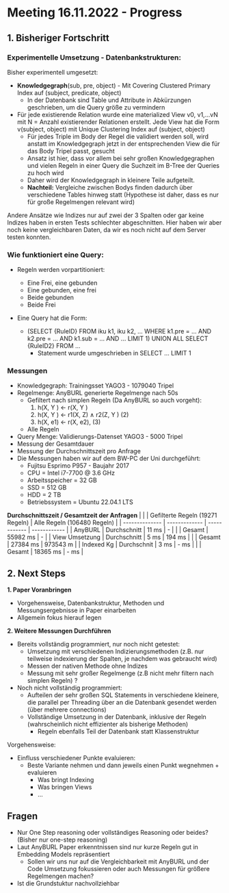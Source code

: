 # Meeting 16.11.2022 - Progress

## 1. Bisheriger Fortschritt

### Experimentelle Umsetzung - Datenbankstrukturen:
Bisher experimentell umgesetzt:

- **Knowledgegraph**(sub, pre, object) - Mit Covering Clustered Primary Index auf (subject, predicate, object) 
  - In der Datenbank sind Table und Attribute in Abkürzungen geschrieben, um die Query größe zu vermindern
- Für jede existierende Relation wurde eine materialized View v0, v1,...vN mit N = Anzahl existierender Relationen erstellt. Jede View hat die Form v(subject, object) mit Unique Clustering Index auf (subject, object)
  - Für jedes Triple im Body der Regel die validiert werden soll, wird anstatt im Knowledgegraph jetzt in der entsprechenden View die für das Body Tripel passt, gesucht
  - Ansatz ist hier, dass vor allem bei sehr großen Knowledgegraphen und vielen Regeln in einer Query die Suchzeit im B-Tree der Queries zu hoch wird
  - Daher wird der Knowledgegraph in kleinere Teile aufgeteilt.
  - **Nachteil:** Vergleiche zwischen Bodys finden dadurch über verschiedene Tables hinweg statt (Hypothese ist daher, dass es nur für große Regelmengen relevant wird)

Andere Ansätze wie Indizes nur auf zwei der 3 Spalten oder gar keine Indizes haben in ersten Tests schlechter abgeschnitten. Hier haben wir aber noch keine vergleichbaren Daten, da wir es noch nicht auf dem Server testen konnten.

### Wie funktioniert eine Query:

- Regeln werden vorpartitioniert:
    - Eine Frei, eine gebunden
    - Eine gebunden, eine frei
    - Beide gebunden
    - Beide Frei

- Eine Query hat die Form:
  - (SELECT {RuleID} FROM iku k1, iku k2, ... WHERE k1.pre = ... AND k2.pre = ... AND k1.sub = ... AND ... LIMIT 1) UNION ALL SELECT {RuleID2} FROM ...
    - Statement wurde umgeschrieben in SELECT ... LIMIT 1


### Messungen

- Knowledgegraph: Trainingsset YAGO3 - 1079040 Tripel
- Regelmenge: AnyBURL generierte Regelmenge nach 50s
    - Gefiltert nach simplen Regeln (Da AnyBURL so auch vorgeht):
        1. h(X, Y ) ← r(X, Y )
        2. h(X, Y ) ← r1(X, Z) ∧ r2(Z, Y ) (2)
        3. h(X, e1) ← r(X, e2), (3)
    - Alle Regeln
- Query Menge: Validierungs-Datenset YAGO3 - 5000 Tripel
- Messung der Gesamtdauer
- Messung der Durchschnittszeit pro Anfrage
- Die Messungen haben wir auf dem BW-PC der Uni durchgeführt:
  - Fujitsu Esprimo P957 - Baujahr 2017
  - CPU = Intel i7-7700 @ 3.6 GHz
  - Arbeitsspeicher = 32 GB
  - SSD = 512 GB
  - HDD = 2 TB
  - Betriebssystem = Ubuntu 22.04.1 LTS

**Durchschnittszeit / Gesamtzeit der Anfragen**
|                |               | Gefilterte Regeln (19271 Regeln) | Alle Regeln (106480 Regeln) | 
| -------------- | ------------- | ------------ | ------------ |
| AnyBURL        | Durchschnitt  | 11 ms        | -            |
|                | Gesamt        | 55982 ms     | -            |
| View Umsetzung | Durchschnitt  | 5 ms         | 194 ms       | 
|                | Gesamt        | 27384 ms     | 973543 m     | 
| Indexed Kg     | Durchschnit   | 3 ms         | - ms         | 
|                | Gesamt        | 18365 ms     | - ms         | 

## 2. Next Steps

**1. Paper Voranbringen**
- Vorgehensweise, Datenbankstruktur, Methoden und Messungsergebnisse in Paper einarbeiten
- Allgemein fokus hierauf legen

**2. Weitere Messungen Durchführen**
  - Bereits vollständig programmiert, nur noch nicht getestet:
    - Umsetzung mit verschiedenen Indizierungsmethoden (z.B. nur teilweise indexierung der Spalten, je nachdem was gebraucht wird)
    - Messen der nativen Methode ohne Indizes
    - Messung mit sehr großer Regelmenge (z.B nicht mehr filtern nach simplen Regeln) ?
  - Noch nicht vollständig programmiert:
    - Aufteilen der sehr großen SQL Statements in verschiedene kleinere, die parallel per Threading über an die Datenbank gesendet werden (über mehrere connections)
    - Vollständige Umsetzung in der Datenbank, inklusive der Regeln (wahrscheinlich nicht effizienter als bisherige Methoden)
      - Regeln ebenfalls Teil der Datenbank statt Klassenstruktur

Vorgehensweise:
- Einfluss verschiedener Punkte evaluieren:
    - Beste Variante nehmen und dann jeweils einen Punkt wegnehmen + evaluieren
        - Was bringt Indexing
        - Was bringen Views
        - ...

## Fragen
  - Nur One Step reasoning oder vollständiges Reasoning oder beides? (Bisher nur one-step reasoning)
  - Laut AnyBURL Paper erkenntnissen sind nur kurze Regeln gut in Embedding Models repräsentiert
    - Sollen wir uns nur auf die Vergleichbarkeit mit AnyBURL und der Code Umsetzung fokussieren oder auch Messungen für größere Regelmengen machen?
  - Ist die Grundstuktur nachvollziehbar

